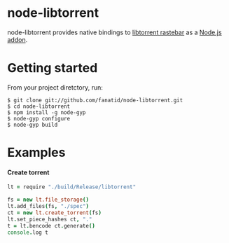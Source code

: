 # node-libtorrent

node-libtorrent provides native bindings to [libtorrent rastebar](http://www.rasterbar.com/products/libtorrent/) as a [Node.js addon](http://nodejs.org/docs/latest/api/addons.html).

# Getting started
From your project diretctory, run:
```
$ git clone git://github.com/fanatid/node-libtorrent.git
$ cd node-libtorrent
$ npm install -g node-gyp
$ node-gyp configure
$ node-gyp build
```

# Examples
#### Create torrent
```coffeescript
lt = require "./build/Release/libtorrent"

fs = new lt.file_storage()
lt.add_files(fs, "./spec")
ct = new lt.create_torrent(fs)
lt.set_piece_hashes ct, "."
t = lt.bencode ct.generate()
console.log t
```
